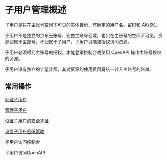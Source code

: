 # 子用户管理概述

子用户是只在主账号空间下可见的实体身份，有确定的用户名、密码和 AK/SK。

子用户不是独立的京东云账号，它由主账号创建，也只在主账号的空间下可见。资源归属于主账号，不归属于子用户，子用户只能被授权访问资源。

子用户必须得到主账号的授权，才能登录控制台或使用 OpenAPI 操作主账号授权的资源。

子用户没有独立的计量计费，其对资源的使用费用将统一计入主账号的账单。

## 常用操作

[创建子用户](../../../../../documentation/Management/IAM/Operation-manual/User-management/Create-subuser.md)

[管理子用户](../../../../../documentation/Management/IAM/Operation-manual/User-management/Manage-user.md)

[设置子用户的安全凭证](../../../../../documentation/Management/IAM/Operation-manual/User-management/setting-user-credentials.md)

[设置子用户密码策略](../../../../../documentation/Management/IAM/Operation-manual/User-management/setting-up-credential-policies.md)

子用户访问控制台

子用户访问OpenAPI
